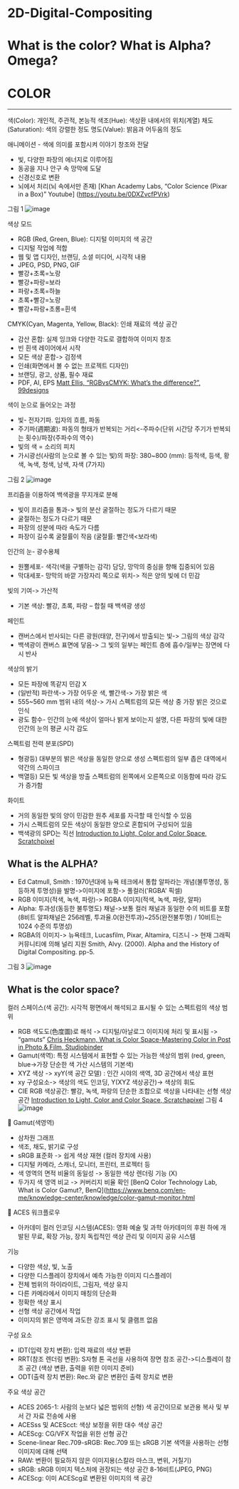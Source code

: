 # 2D-Digital-Compositing
What is the color? What is Alpha? Omega?
=============

#	COLOR
-------------
색(Color): 개인적, 주관적, 본능적
색조(Hue): 색상환 내에서의 위치(계열)
채도(Saturation): 색의 강렬한 정도
명도(Value): 밝음과 어두움의 정도

애니메이션 <UP>- 색에 의미를 포함시켜 이야기 창조와 전달
*	빛, 다양한 파장의 에너지로 이루어짐
*	동공을 지나 안구 속 망막에 도달
*	신경신호로 변환
*	뇌에서 처리(뇌 속에서만 존재)
   [Khan Academy Labs, “Color Science (Pixar in a Box)” Youtube] (https://youtu.be/0DXZvcfPVrk)
  
그림 1
  ![image](https://user-images.githubusercontent.com/112869155/192253093-e7ca4756-9ded-444c-829f-87d12ca9f854.png)

 

색상 모드
* RGB (Red, Green, Blue): 디지털 이미지의 색 공간
* 디지털 작업에 적합
* 웹 및 앱 디자인, 브랜딩, 소셜 미디어, 시각적 내용
* JPEG, PSD, PNG, GIF
* 빨강+초록=노랑
* 빨강+파랑=보라
* 파랑+초록=하늘
* 초록+빨강=노랑
* 빨강+파랑+초롱=흰색
  
CMYK(Cyan, Magenta, Yellow, Black): 인쇄 재료의 색상 공간
* 감산 혼합: 실제 잉크와 다양한 각도로 결합하여 이미지 창조
* 빈 흰색 레이어에서 시작
* 모든 색상 혼합-> 검정색
* 인쇄(화면에서 볼 수 없는 프로젝트 디자인)
* 브랜딩, 광고, 상품, 필수 재료
* PDF, AI, EPS
   [Matt Ellis, “RGBvsCMYK: What’s the difference?”, 99designs](https://99designs.com/blog/tips/correct-file-formats-rgb-and-cmyk/)

색이 눈으로 들어오는 과정
* 빛- 전자기파. 입자의 흐름, 파동
* 주기파(週期波): 파동의 형태가 반복되는 거리<-주파수(단위 시간당 주기가 반복되는 횟수)/파장(주파수의 역수)
* 빛의 색 = 소리의 피치
* 가시광선(사람의 눈으로 볼 수 있는 빛)의 파장: 380~800 (mm): 등적색, 등색, 황색, 녹색, 청색, 남색, 자색 (7가지)
                                  
그림 2
                                    ![image](https://user-images.githubusercontent.com/112869155/192255431-438e74a6-9080-4fea-b1e1-510999cb60c0.png)

 
프리즘을 이용하여 백색광을 무지개로 분해
* 빛이 프리즘을 통과-> 빛의 분산 굴절하는 정도가 다르기 때문
* 굴절하는 정도가 다르기 때문
* 파장의 성분에 따라 속도가 다름
* 파장이 길수록 굴절률이 작음 (굴절률: 빨간색<보라색)

인간의 눈- 광수용체
* 원뿔세포- 색각(색을 구별하는 감각) 담당, 망막의 중심을 향해 집중되어 있음
* 막대세포- 망막의 바깥 가장자리 쪽으로 위치-> 적은 양의 빛에 더 민감
  
빛의 기여-> 가산적
* 기본 색상: 빨강, 초록, 파랑 – 합칠 때 백색광 생성
  
페인트
* 캔버스에서 반사되는 다른 광원(태양, 전구)에서 방출되는 빛-> 그림의 색상 감각
* 백색광이 캔버스 표면에 닿음-> 그 빛의 일부는 페인트 층에 흡수/일부는 장면에 다시 반사
  
색상의 밝기
* 모든 파장에 똑같지 민감 X
* (일반적) 파란색-> 가장 어두운 색, 빨간색-> 가장 밝은 색
* 555~560 mm 범위 내의 색상-> 가시 스펙트럼의 모든 색상 중 가장 밝은 것으로 인식
* 광도 함수- 인간의 눈에 색상이 얼마나 밝게 보이는지 설명, 다른 파장의 빛에 대한 인간의 눈의 평균 시각 감도
  
스펙트럼 전력 분포(SPD)
+ 형광등) 대부분의 밝은 색상을 동일한 양으로 생성
        스펙트럼의 일부 좁은 대역에서 약간의 스파이크
+ 백열등) 모든 빛 색상을 방출
        스펙트럼의 왼쪽에서 오른쪽으로 이동함에 따라 강도가 증가함

화이트
* 거의 동일한 빛의 양이 민감한 원추 세포를 자극할 때 인식할 수 있음
* 가시 스펙트럼의 모든 색상이 동일한 양으로 혼합되어 구성되어 있음
* 백색광의 SPD는 직선
   [Introduction to Light, Color and Color Space, Scratchpixel](https://www.scratchapixel.com/lessons/digital-imaging/colors/introduction)

What is the ALPHA?
-------------

-	Ed Catmull, Smith : 1970년대에 뉴욕 테크에서 통합 알파라는 개념(불투명성, 동등하게 투명성)을 발명->이미지에 포함-> 풀컬러('RGBA' 픽셀)
-	RGB 이미지(적색, 녹색, 파랑)-> RGBA 이미지(적색, 녹색, 파랑, 알파)
-	Alpha: 투과성(동등한 불투명도) 채널->보통 컬러 채널과 동일한 수의 비트를 포함 (8비트 알파채널은 256레벨, 투과율.0(완전투과)~255(완전불투명) / 10비트는 1024 수준의 투명성)
-	RGBA의 이미지-> 뉴욕테크, Lucasfilm, Pixar, Altamira, 디즈니 -> 현재 그래픽 커뮤니티에 의해 널리 지원
   Smith, Alvy. (2000). Alpha and the History of Digital Compositing. pp-5.
  
그림 3 ![image](https://user-images.githubusercontent.com/112869155/192256509-f2cca27d-9f63-4290-bb8c-4fe15d2056b4.png)

 
What is the color space?
-------------

컬러 스페이스(색 공간): 시각적 평면에서 해석되고 표시될 수 있는 스펙트럼의 색상 범위
-	RGB 색도도(色度圖)로 해석 -> 디지털/아날로그 이미지에 처리 및 표시됨 -> “gamuts” 
   [Chris Heckmann, What is Color Space-Mastering Color in Post in Photo & Film, Studiobinder](https://www.studiobinder.com/blog/what-is-color-space-definition/)
-	Gamut(색역): 특정 시스템에서 표현할 수 있는 가능한 색상의 범위 (red, green, blue->가장 단순한 색 가산 시스템의 기본색)
-	XYZ 색상 -> xyY(색 공간 모델) : 인간 시야의 색역, 3D 공간에서 색상 표현
-	xy 구성요소-> 색상의 색도 인코딩, Y(XYZ 색상공간)-> 색상의 휘도
-	CIE RGB 색상공간: 빨강, 녹색, 파랑의 단순한 조합으로 색상을 나타내는 선형 색상 공간
   [Introduction to Light, Color and Color Space, Scratchapixel](https://www.scratchapixel.com/lessons/digital-imaging/colors/color-space)
그림 4 ![image](https://user-images.githubusercontent.com/112869155/192256773-847b1460-c0f9-4c10-96fc-1a67d299e3eb.png)

 
	Gamut(색영역)
-	삼차원 그래프
-	색조, 채도, 밝기로 구성
-	sRGB 표준화 -> 쉽게 색상 재현 (컬러 장치에 사용)
-	디지털 카메라, 스캐너, 모니터, 프린터, 프로젝터 등
-	색 영역의 면적 비율의 동일성 -> 동일한 색상 렌더링 기능 (X)
-	두가지 색 영역 비교 -> 커버리지 비율 확인
   [BenQ Color Technology Lab, What is Color Gamut?, BenQ](https://www.benq.com/en-me/knowledge-center/knowledge/color-gamut-monitor.html

	ACES 워크플로우
-	아카데미 컬러 인코딩 시스템(ACES): 영화 예술 및 과학 아카데미의 후원 하에 개발된 무료, 확장 가능, 장치 독립적인 색상 관리 및 이미지 공유 시스템
  
기능
-	다양한 색상, 빛, 노출
-	다양한 디스플레이 장치에서 예측 가능한 이미지 디스플레이
-	전체 범위의 하이라이트, 그림자, 색상 유지
-	다른 카메라에서 이미지 매칭의 단순화
-	정확한 색상 표시
-	선형 색상 공간에서 작업
-	이미지의 밝은 영역에 과도한 강조 표시 및 클램프 없음
  
구성 요소
-	IDT(입력 장치 변환): 입력 재료의 색상 변환
-	RRT(참조 렌더링 변환): S자형 톤 곡선을 사용하여 장면 참조 공간->디스플레이 참조 공간 (색상 변환, 출력을 위한 이미지 준비)
-	ODT(출력 장치 변환): Rec.와 같은 변환인 출력 장치로 변환
  
주요 색상 공간
-	ACES 2065-1: 사람의 눈보다 넓은 범위의 선형) 색 공간이므로 보관용 복사 및 부서 간 자료 전송에 사용
-	ACESss 및 ACEScct: 색상 보정을 위한 대수 색상 공간
-	ACEScg: CG/VFX 작업을 위한 선형 공간
-	Scene-linear Rec.709-sRGB: Rec.709 또는 sRGB 기본 색역을 사용하는 선형 이미지에 대해 선택
-	RAW: 변환이 필요하지 않은 이미지용(스칼라 마스크, 변위, 거칠기)
-	sRGB: sRGB 이미지 텍스처에 권장되는 색상 공간 8-16비트(JPEG, PNG)
-	ACEScg: 이미 ACEScg로 변환된 이미지의 색 공간 

